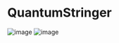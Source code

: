 # QuantumStringer

![image](https://github.com/AmirulAminGH/QuantumStringer/assets/87349346/6972d490-7628-4e12-a44a-e7eab52aa39e)
![image](https://github.com/AmirulAminGH/QuantumStringer/assets/87349346/c65689cb-12f6-4071-89c8-34bc3f88fe03)
